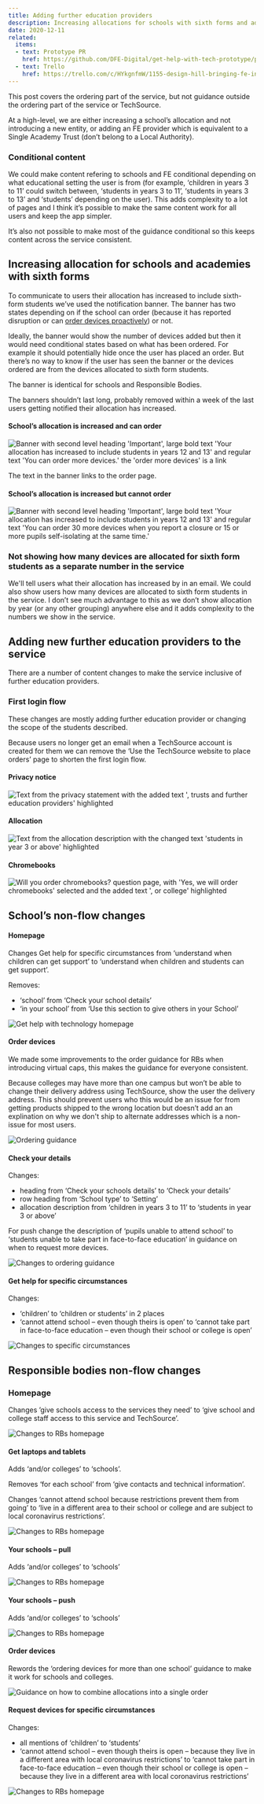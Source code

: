 ```yaml
---
title: Adding further education providers
description: Increasing allocations for schools with sixth forms and adding further education providers
date: 2020-12-11
related:
  items:
  - text: Prototype PR
    href: https://github.com/DFE-Digital/get-help-with-tech-prototype/pull/30
  - text: Trello
    href: https://trello.com/c/HYkgnfmW/1155-design-hill-bringing-fe-into-the-service
---
```


This post covers the ordering part of the service, but not guidance outside the ordering part of the service or TechSource.

At a high-level, we are either increasing a school’s allocation and not introducing a new entity, or adding an FE provider which is equivalent to a Single Academy Trust (don’t belong to a Local Authority).

### Conditional content

We could make content refering to schools and FE conditional depending on what educational setting the user is from (for example, ‘children in years 3 to 11’ could switch between, ‘students in years 3 to 11’, ‘students in years 3 to 13’ and ‘students’ depending on the user). This adds complexity to a lot of pages and I think it’s possible to make the same content work for all users and keep the app simpler.

It’s also not possible to make most of the guidance conditional so this keeps content across the service consistent.

## Increasing allocation for schools and academies with sixth forms

To communicate to users their allocation has increased to include sixth-form students we’ve used the notification banner. The banner has two states depending on if the school can order (because it has reported disruption or can [order devices proactively](/push)) or not.

Ideally, the banner would show the number of devices added but then it would need conditional states based on what has been ordered. For example it should potentially hide once the user has placed an order. But there’s no way to know if the user has seen the banner or the devices ordered are from the devices allocated to sixth form students.

The banner is identical for schools and Responsible Bodies.

The banners shouldn’t last long, probably removed within a week of the last users getting notified their allocation has increased.

#### School’s allocation is increased and can order

<img src="/images/fe-providers/01-sixth-form-banner--can-order.png"
     alt="Banner with second level heading 'Important', large bold text 'Your allocation has increased to include students in years 12 and 13' and regular text 'You can order more devices.' the 'order more devices' is a link">

The text in the banner links to the order page.

#### School’s allocation is increased but cannot order

<img src="/images/fe-providers/02-sixth-form-banner--cannot-order.png"
     alt="Banner with second level heading 'Important', large bold text 'Your allocation has increased to include students in years 12 and 13' and regular text 'You can order 30 more devices when you report a closure or 15 or more pupils self-isolating at the same time.'">

### Not showing how many devices are allocated for sixth form students as a separate number in the service

We'll tell users what their allocation has increased by in an email. We could also show users how many devices are allocated to sixth form students in the service. I don’t see much advantage to this as we don’t show allocation by year (or any other grouping) anywhere else and it adds complexity to the numbers we show in the service.

## Adding new further education providers to the service

There are a number of content changes to make the service inclusive of further education providers.

### First login flow

These changes are mostly adding further education provider or changing the scope of the students described.

Because users no longer get an email when a TechSource account is created for them we can remove the ‘Use the TechSource website to place orders’ page to shorten the first login flow.

#### Privacy notice

<img src="/images/fe-providers/03-privacy-statement.png"
     alt="Text from the privacy statement with the added text ', trusts and further education providers' highlighted">

#### Allocation

<img src="/images/fe-providers/04-allocation.png"
     alt="Text from the allocation description with the changed text 'students in year 3 or above' highlighted">

#### Chromebooks

<img src="/images/fe-providers/05-chromebooks.png"
     alt="Will you order chromebooks? question page, with 'Yes, we will order chromebooks' selected and the added text ', or college' highlighted">

## School’s non-flow changes

#### Homepage

Changes Get help for specific circumstances from ‘understand when children can get support’ to ‘understand when children and students can get support’.

Removes:
- ‘school’ from ‘Check your school details’
- ‘in your school’ from ‘Use this section to give others in your School’

<img src="/images/fe-providers/07-index.png"
     alt="Get help with technology homepage">

#### Order devices

We made some improvements to the order guidance for RBs when introducing virtual caps, this makes the guidance for everyone consistent.

Because colleges may have more than one campus but won’t be able to change their delivery address using TechSource, show the user the delivery address. This should prevent users who this would be an issue for from getting products shipped to the wrong location but doesn’t add an an explination on why we don't ship to alternate addresses which is a non-issue for most users.

<img src="/images/fe-providers/08-how-to-order-guidance.png"
     alt="Ordering guidance">

#### Check your details

Changes:
- heading from ‘Check your schools details’ to ‘Check your details’
- row heading  from ‘School type’ to ‘Setting’
- allocation description from ‘children in years 3 to 11’ to ‘students in year 3 or above’

For push change the description of ‘pupils unable to attend school’ to ‘students unable to take part in face-to-face education’ in guidance on when to request more devices.

<img src="/images/fe-providers/09-check-your-details.png"
     alt="Changes to ordering guidance">

#### Get help for specific circumstances

Changes:
- ‘children’ to ‘children or students’ in 2 places
- ‘cannot attend school – even though theirs is open’ to ‘cannot take part in face-to-face education – even though their school or college is open’

<img src="/images/fe-providers/10-specific-circumstances.png"
     alt="Changes to specific circumstances">

## Responsible bodies non-flow changes

### Homepage

Changes ’give schools access to the services they need’ to ‘give school and college staff access to this service and TechSource’.

<img src="/images/fe-providers/11-rb-homepage.png"
     alt="Changes to RBs homepage">

#### Get laptops and tablets

Adds ‘and/or colleges’ to ‘schools’.

Removes ‘for each school’ from ‘give contacts and technical information’.

Changes ‘cannot attend school because restrictions prevent them from going’ to ‘live in a different area to their school or college and are subject to local coronavirus restrictions’.

<img src="/images/fe-providers/12-get-laptops-and-tablets.png"
     alt="Changes to RBs homepage">

#### Your schools – pull

Adds ‘and/or colleges’ to ‘schools’

<img src="/images/fe-providers/13-your-schools--pull.png"
     alt="Changes to RBs homepage">

#### Your schools – push

Adds ‘and/or colleges’ to ‘schools’

<img src="/images/fe-providers/14-your-schools--push.png"
     alt="Changes to RBs homepage">

#### Order devices

Rewords the ‘ordering devices for more than one school’ guidance to make it work for schools and colleges.

<img src="/images/fe-providers/15-order-devices.png"
     alt="Guidance on how to combine allocations into a single order">

#### Request devices for specific circumstances

Changes:
- all mentions of ‘children’ to ‘students’
- ‘cannot attend school – even though theirs is open – because they live in a different area with local coronavirus restrictions’ to ‘cannot take part in face-to-face education – even though their school or college is open – because they live in a different area with local coronavirus restrictions’

<img src="/images/fe-providers/16-request-for-specific-circumstances.png"
     alt="Changes to RBs homepage">
